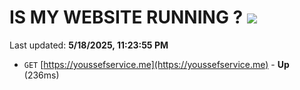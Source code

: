 # IS MY WEBSITE RUNNING ? [![](https://img.shields.io/static/v1?label=Sponsor&message=%E2%9D%A4&logo=GitHub&color=%23fe8e86)](https://github.com/sponsors/Youssef-Lehmam)

Last updated: **5/18/2025, 11:23:55 PM**

- `GET` [https://youssefservice.me](https://youssefservice.me) - **Up** (236ms)
